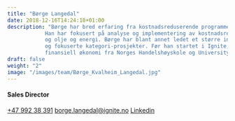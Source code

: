 ```yaml
---
title: "Børge Langedal"
date: 2018-12-16T14:24:18+01:00
description: "Børge har bred erfaring fra kostnadsreduserende programmer og har gjennomført en rekke prosjekter for store selskaper i Norge og Europa. 
            Han har fokusert på analyse og implementering av kostnadsreduserende tiltak primært for kunder innen næringsmiddel, bygningsbransjen, 
            og olje og energi. Børge har blant annet ledet et større innkjøpsprogram for et norsk byggkonsern bestående av reforhandling av avtaler 
            og fokuserte kategori-prosjekter. Før han startet i Ignite, var Børge konsulent i BCG. Børge er utdannet siviløkonom med spesialisering i
            finansiell økonomi fra Norges Handelshøyskole og University of California"
draft: false
weight: "2"
image: "/images/team/Børge_Kvalheim_Langedal.jpg"
---
```

#### Sales Director
<a class="phoneto" href="tel:+47 992 38 391"><i class="fas fa-phone"></i>+47 992 38 391</a>
<a class="mailto" href="mailto:borge.langedal@ignite.no"><i class="fas fa-envelope"></i>borge.langedal@ignite.no</a>
<a class="mailto" href="https://www.linkedin.com/in/b%C3%B8rge-langedal-4ab84b7a/"><i class="fab fa-linkedin-in"></i>Linkedin</a>
